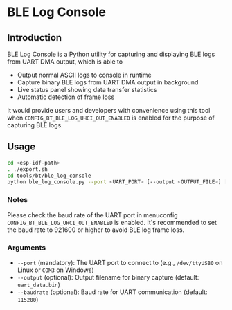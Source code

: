 # BLE Log Console

## Introduction

BLE Log Console is a Python utility for capturing and displaying BLE logs from UART DMA output, which is able to 

- Output normal ASCII logs to console in runtime
- Capture binary BLE logs from UART DMA output in background
- Live status panel showing data transfer statistics
- Automatic detection of frame loss

It would provide users and developers with convenience using this tool when `CONFIG_BT_BLE_LOG_UHCI_OUT_ENABLED` is enabled for the purpose of capturing BLE logs.

## Usage

```bash
cd <esp-idf-path>
. ./export.sh
cd tools/bt/ble_log_console
python ble_log_console.py --port <UART_PORT> [--output <OUTPUT_FILE>] [--baudrate <BAUD_RATE>]
```

### Notes

Please check the baud rate of the UART port in menuconfig `CONFIG_BT_BLE_LOG_UHCI_OUT_ENABLED` is enabled. It's recommended to set the baud rate to 921600 or higher to avoid BLE log frame loss.

### Arguments

- `--port` (mandatory): The UART port to connect to (e.g., `/dev/ttyUSB0` on Linux or `COM3` on Windows)
- `--output` (optional): Output filename for binary capture (default: `uart_data.bin`)
- `--baudrate` (optional): Baud rate for UART communication (default: `115200`)
